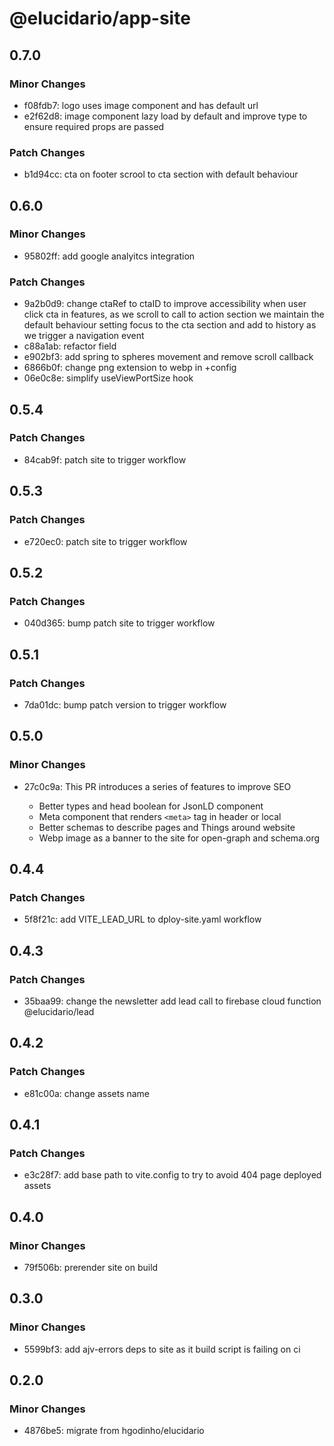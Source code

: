 # @elucidario/app-site

## 0.7.0

### Minor Changes

- f08fdb7: logo uses image component and has default url
- e2f62d8: image component lazy load by default and improve type to ensure required props are passed

### Patch Changes

- b1d94cc: cta on footer scrool to cta section with default behaviour

## 0.6.0

### Minor Changes

- 95802ff: add google analyitcs integration

### Patch Changes

- 9a2b0d9: change ctaRef to ctaID to improve accessibility when user click cta in features, as we scroll to call to action section we maintain the default behaviour setting focus to the cta section and add to history as we trigger a navigation event
- c88a1ab: refactor field
- e902bf3: add spring to spheres movement and remove scroll callback
- 6866b0f: change png extension to webp in +config
- 06e0c8e: simplify useViewPortSize hook

## 0.5.4

### Patch Changes

- 84cab9f: patch site to trigger workflow

## 0.5.3

### Patch Changes

- e720ec0: patch site to trigger workflow

## 0.5.2

### Patch Changes

- 040d365: bump patch site to trigger workflow

## 0.5.1

### Patch Changes

- 7da01dc: bump patch version to trigger workflow

## 0.5.0

### Minor Changes

- 27c0c9a: This PR introduces a series of features to improve SEO

  - Better types and head boolean for JsonLD component
  - Meta component that renders `<meta>` tag in header or local
  - Better schemas to describe pages and Things around website
  - Webp image as a banner to the site for open-graph and schema.org

## 0.4.4

### Patch Changes

- 5f8f21c: add VITE_LEAD_URL to dploy-site.yaml workflow

## 0.4.3

### Patch Changes

- 35baa99: change the newsletter add lead call to firebase cloud function @elucidario/lead

## 0.4.2

### Patch Changes

- e81c00a: change assets name

## 0.4.1

### Patch Changes

- e3c28f7: add base path to vite.config to try to avoid 404 page deployed assets

## 0.4.0

### Minor Changes

- 79f506b: prerender site on build

## 0.3.0

### Minor Changes

- 5599bf3: add ajv-errors deps to site as it build script is failing on ci

## 0.2.0

### Minor Changes

- 4876be5: migrate from hgodinho/elucidario
